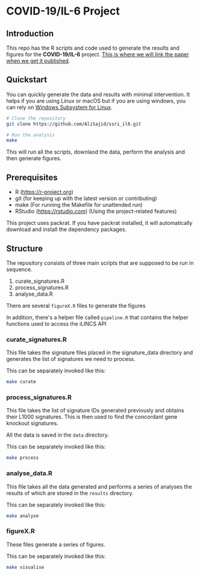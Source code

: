 # COVID-19/IL-6 Project

## Introduction

This repo has the R scripts and code used to generate the results and figures for the **COVID-19/IL-6** project. [This is where we will link the paper when we get it published]().

## Quickstart

You can quickly generate the data and results with minimal intervention. It helps if you are using Linux or macOS but if you are using windows, you can rely on [Windows Subsystem for Linux]().

```bash
# Clone the repository
git clone https://github.com/AliSajid/ssri_il6.git

# Run the analysis
make
```

This will run all the scripts, downlaod the data, perform the analysis and then generate figures.

## Prerequisites

* R (https://r-project.org)
* git (for keeping up with the latest version or contributing)
* make (For running the Makefile for unattended run)
* RStudio (https://rstudio.com) (Using the project-related features)

This project uses packrat. If you have packrat installed, it will automatically download and install the dependency packages.


## Structure

The repository consists of three main scripts that are supposed to be run in sequence.

1. curate_signatures.R
2. process_signatures.R
3. analyse_data.R

There are several `figureX.R` files to generate the figures

In addition, there's a helper file called `pipeline.R` that contains the helper functions used to access the iLINCS API

### curate_signatures.R

This file takes the signature files placed in the signature_data directory and generates the list of signatures we need to process.

This can be separately invoked like this:

```bash
make curate
```

### process_signatures.R

This file takes the list of signature IDs generated previously and obtains their L1000 signatures. This is then used to find the concordant gene knockout signatures.

All the data is saved in the `data` directory.

This can be separately invoked like this:

```bash
make process
```

### analyse_data.R

This file takes all the data generated and performs a series of analyses the results of which are stored in the `results` directory.

This can be separately invoked like this:

```bash
make analyse
```

### figureX.R

These files generate a series of figures.

This can be separately invoked like this:

```bash
make visualise
```
